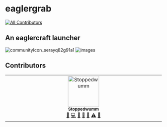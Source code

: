 # eaglergrab
<!-- ALL-CONTRIBUTORS-BADGE:START - Do not remove or modify this section -->
[![All Contributors](https://img.shields.io/badge/all_contributors-1-orange.svg?style=flat-square)](#contributors-)
<!-- ALL-CONTRIBUTORS-BADGE:END -->
## An eaglercraft launcher
![communityIcon_serayq82g91a1](https://github.com/user-attachments/assets/54f4e10c-604d-4fc8-985b-5a42a0d16cf5)
![images](https://github.com/user-attachments/assets/f462cdd9-527a-4e77-9197-c590443fd3ba)

## Contributors

<!-- ALL-CONTRIBUTORS-LIST:START - Do not remove or modify this section -->
<!-- prettier-ignore-start -->
<!-- markdownlint-disable -->
<table>
  <tbody>
    <tr>
      <td align="center" valign="top" width="14.28%"><a href="https://github.com/Stoppedwumm"><img src="https://avatars.githubusercontent.com/u/129097720?v=4?s=100" width="100px;" alt="Stoppedwumm"/><br /><sub><b>Stoppedwumm</b></sub></a><br /><a href="https://github.com/Stoppedwumm/eaglerGrab/issues?q=author%3AStoppedwumm" title="Bug reports">🐛</a> <a href="https://github.com/Stoppedwumm/eaglerGrab/commits?author=Stoppedwumm" title="Code">💻</a> <a href="#design-Stoppedwumm" title="Design">🎨</a> <a href="#ideas-Stoppedwumm" title="Ideas, Planning, & Feedback">🤔</a> <a href="#research-Stoppedwumm" title="Research">🔬</a> <a href="https://github.com/Stoppedwumm/eaglerGrab/commits?author=Stoppedwumm" title="Tests">⚠️</a> <a href="#userTesting-Stoppedwumm" title="User Testing">📓</a></td>
    </tr>
  </tbody>
</table>

<!-- markdownlint-restore -->
<!-- prettier-ignore-end -->

<!-- ALL-CONTRIBUTORS-LIST:END -->
<!-- prettier-ignore-start -->
<!-- markdownlint-disable -->

<!-- markdownlint-restore -->
<!-- prettier-ignore-end -->

<!-- ALL-CONTRIBUTORS-LIST:END -->
